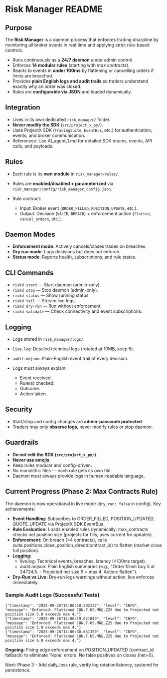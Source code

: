 # Risk Manager README

## Purpose

The **Risk Manager** is a daemon process that enforces trading discipline by monitoring all broker events in real time and applying strict rule-based controls.

* Runs continuously as a **24/7 daemon** under admin control.
* Enforces **14 modular rules** (starting with *max contracts*).
* Reacts to events in **under 100ms** by flattening or cancelling orders if limits are breached.
* Provides **plain English logs and audit trails** so traders understand exactly why an order was closed.
* Rules are **configurable via JSON** and loaded dynamically.

## Integration

* Lives in its own dedicated `risk_manager/` folder.
* **Never modify the SDK** (`src/project_x_py/`).
* Uses ProjectX SDK (`TradingSuite`, `EventBus`, etc.) for authentication, events, and broker communication.
* References: Use AI_agent_1.md for detailed SDK enums, events, API calls, and payloads.

## Rules

* Each rule is its **own module** in `risk_manager/rules/`.
* Rules are **enabled/disabled + parameterized** via `risk_manager/config/risk_manager_config.json`.
* Rule contract:

  * Input: Broker event (`ORDER_FILLED`, `POSITION_UPDATE`, etc.).
  * Output: Decision (`VALID`, `BREACH`) + enforcement action (`flatten`, `cancel_orders`, etc.).

## Daemon Modes

* **Enforcement mode**: Actively cancels/closes trades on breaches.
* **Dry run mode**: Logs decisions but does not enforce.
* **Status mode**: Reports health, subscriptions, and rule states.

## CLI Commands

* `riskd start` — Start daemon (admin-only).
* `riskd stop` — Stop daemon (admin-only).
* `riskd status` — Show running status.
* `riskd tail` — Stream live logs.
* `riskd dry-run` — Run without enforcement.
* `riskd validate` — Check connectivity and event subscriptions.

## Logging

* Logs stored in `risk_manager/logs/`.
* `live.log`: Detailed technical logs (rotated at 10MB, keep 5).
* `audit.ndjson`: Plain-English event trail of every decision.
* Logs must always explain:

  * Event received.
  * Rule(s) checked.
  * Outcome.
  * Action taken.

## Security

* Start/stop and config changes are **admin-passcode protected**.
* Traders may only **observe logs**, never modify rules or stop daemon.

## Guardrails

* **Do not edit the SDK (`src/project_x_py/`)**.
* **Never use emojis**.
* Keep rules modular and config-driven.
* No monolithic files — each rule gets its own file.
* Daemon must always provide logs in human-readable language.

## Current Progress (Phase 2: Max Contracts Rule)

The daemon is now operational in live mode (`dry_run: false` in config). Key achievements:

- **Event Handling:** Subscribes to ORDER_FILLED, POSITION_UPDATED, QUOTE_UPDATE via ProjectX SDK EventBus.
- **Rule Evaluation:** Loads enabled rules dynamically; max_contracts checks net position size (projects for fills, uses current for updates).
- **Enforcement:** On breach (>4 contracts), calls suite.positions.close_position_direct(contract_id) to flatten (market close full position).
- **Logging:**
  - live.log: Technical events, breaches, latency (<100ms target).
  - audit.ndjson: Plain English summaries (e.g., "Order filled: buy 5 at 24724.5. - Projected net size 5 > max 4. Action: flatten").
- **Dry-Run vs Live:** Dry-run logs warnings without action; live enforces immediately.

### Sample Audit Logs (Successful Tests)
```
{"timestamp": "2025-09-26T14:06:10.592137", "level": "INFO", "message": "Enforced: Flattened CON.F.US.MNQ.Z25 due to Projected net position size 5.0 exceeds max 4."}
{"timestamp": "2025-09-26T14:06:19.621849", "level": "INFO", "message": "Enforced: Flattened CON.F.US.MNQ.Z25 due to Projected net position size 5.0 exceeds max 4."}
{"timestamp": "2025-09-26T14:06:30.651359", "level": "INFO", "message": "Enforced: Flattened CON.F.US.MNQ.Z25 due to Projected net position size 6.0 exceeds max 4."}
```

**Ongoing:** Fixing edge enforcement on POSITION_UPDATED (contract_id fallback) to eliminate 'None' errors. No false positives on closes (net=0).

Next: Phase 3 - Add daily_loss rule, verify log rotation/latency, systemd for persistence.
